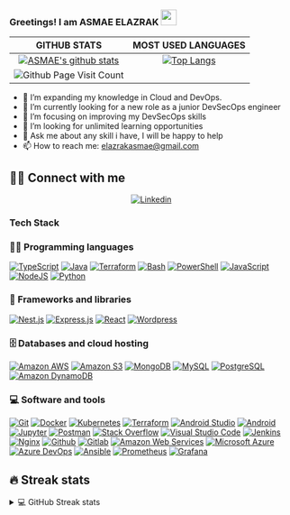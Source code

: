 ###  Greetings! I am ASMAE ELAZRAK <img src="https://media.giphy.com/media/hvRJCLFzcasrR4ia7z/giphy.gif" width="28">


|GITHUB STATS|MOST USED LANGUAGES|
|:---:|:---:|
|[![ASMAE's github stats](https://github-readme-stats.vercel.app/api?username=ASMAE20&hide=issues&count_private=true&show_icons=true&theme=tokyonight)](https://github.com/ASMAE20/github-readme-stats)|[![Top Langs](https://github-readme-stats.vercel.app/api/top-langs/?username=ASMAE20&hide=Rich%20Text%20Format,html,css,python,javascript&langs_count=10&layout=compact&theme=tokyonight)](https://github.com/ASMAE20/github-readme-stats)|
|![Github Page Visit Count](https://komarev.com/ghpvc/?username=ASMAE20)||


- 🔭 I’m expanding my knowledge in Cloud and DevOps.
- 🌱 I’m currently looking for a new role as a junior DevSecOps engineer
- 👯 I’m focusing on improving my DevSecOps skills
- 🤔 I’m looking for unlimited learning opportunities
- 💬 Ask me about any skill i have, I will be happy to help
- 📫 How to reach me: elazrakasmae@gmail.com

## 🙋‍♂️ Connect with me
<p align="center"> 
  <a href="https://www.linkedin.com/in/asmae-elazrak"><img alt="Linkedin" title="Linkedin" src="https://img.shields.io/badge/-Linkedin-blue?style=for-the-badge&logo=linkedin&logoColor=white"/></a>
</p>

### Tech Stack

### 👨‍💻 Programming languages

<p>
    <a href="#"><img alt="TypeScript" src="https://img.shields.io/badge/TypeScript%20-%23007ACC.svg?logo=typescript&logoColor=white"></a>
    <a href="#"><img alt="Java" src="https://img.shields.io/badge/Java%20-%23007396.svg?logo=java&logoColor=white"></a>
    <a href="#"><img alt="Terraform" src="https://img.shields.io/badge/Go%20-%2300ADD8.svg?logo=go&logoColor=white"></a>
    <a href="#"><img alt="Bash" src="https://img.shields.io/badge/Bash%20-%23121011.svg?logo=gnu-bash&logoColor=white"></a>
    <a href="#"><img alt="PowerShell" src="https://img.shields.io/badge/PowerShell%20-%235391FE.svg?logo=powershell&logoColor=white"></a>
    <a href="#"><img alt="JavaScript" src="https://img.shields.io/badge/JavaScript%20-%23F7DF1E.svg?logo=javascript&logoColor=black"></a>
    <a href="#"><img alt="NodeJS" src="https://img.shields.io/badge/Node.js%20-%2343853D.svg?logo=node.js&logoColor=white"></a>
    <a href="#"><img alt="Python" src="https://img.shields.io/badge/Python%20-%2314354C.svg?logo=python&logoColor=white"></a>

</p>

### 🧰 Frameworks and libraries
<p>
    <a href="#"><img alt="Nest.js" src="https://img.shields.io/badge/Nest.js%20-%23E0234E.svg?logo=nestjs&logoColor=white"></a>
    <a href="#"><img alt="Express.js" src="https://img.shields.io/badge/Express.js%20-%23404d59.svg?logo=express&logoColor=white"></a>
    <a href="#"><img alt="React" src="https://img.shields.io/badge/React%20-%2320232a.svg?logo=react&logoColor=%2361DAFB"></a>
    <a href="#"><img alt="Wordpress" src="https://img.shields.io/badge/Wordpress-21759B?logo=wordpress&logoColor=white"></a>
</p>

### 🗄️ Databases and cloud hosting

<p>
    <a href="#"><img alt="Amazon AWS" src="https://img.shields.io/badge/Amazon%20AWS-%23232F3E.svg?logo=amazon%20aws&logoColor=white"></a>
    <a href="#"><img alt="Amazon S3" src="https://img.shields.io/badge/Amazon%20S3-%23569A31.svg?logo=amazon%20s3&logoColor=white"></a>
    <a href="#"><img alt="MongoDB" src ="https://img.shields.io/badge/MongoDB-%234ea94b.svg?logo=mongodb&logoColor=white"></a>
    <a href="#"><img alt="MySQL" src="https://img.shields.io/badge/MySQL-%2300f.svg?logo=mysql&logoColor=white"></a>
    <a href="#"><img alt="PostgreSQL" src ="https://img.shields.io/badge/PostgreSQL-%23316192.svg?logo=postgresql&logoColor=white"></a>
    <a href="#"><img alt="Amazon DynamoDB" src ="https://img.shields.io/badge/Amazon%20DynamoDB-%23316192.svg?logo=amazon%20dynamodb&logoColor=white"></a>
</p>

### 💻 Software and tools

<p>
    <a href="#"><img alt="Git" src="https://img.shields.io/badge/Git%20-%23F05033.svg?logo=git&logoColor=white"></a>
    <a href="#"><img alt="Docker" src="https://img.shields.io/badge/Docker%20-%232496ED.svg?logo=docker&logoColor=white"></a>
    <a href="#"><img alt="Kubernetes" src="https://img.shields.io/badge/Kubernetes%20-%23326CE5.svg?logo=kubernetes&logoColor=white"></a>
    <a href="#"><img alt="Terraform" src="https://img.shields.io/badge/Terraform%20-%23623CE4.svg?logo=terraform&logoColor=white"></a>
    <a href="#"><img alt="Android Studio" src="https://img.shields.io/badge/Android%20Studio-008678.svg?logo=android-studio&logoColor=white"></a>
    <a href="#"><img alt="Android" src="https://img.shields.io/badge/Android-3DDC84?logo=android&logoColor=white"></a>
    <a href="#"><img alt="Jupyter" src="https://img.shields.io/badge/Jupyter%20-%23F37626.svg?logo=Jupyter&logoColor=white"></a>
    <a href="#"><img alt="Postman" src="https://img.shields.io/badge/Postman-FF6C37?logo=postman&logoColor=white"></a>
    <a href="#"><img alt="Stack Overflow" src="https://img.shields.io/badge/-Stack%20Overflow-FE7A16?logo=stack-overflow&logoColor=white"></a>
    <a href="#"><img alt="Visual Studio Code" src="https://img.shields.io/badge/Visual%20Studio%20Code-0078d7.svg?logo=visual-studio-code&logoColor=white"></a>
    <a href="#"><img alt="Jenkins" src="https://img.shields.io/badge/jenkins-%23DD0031.svg?&style=for-the-badge&logo=jenkins&logoColor=white"/></a>
    <a href="#"><img alt="Nginx" src="https://img.shields.io/badge/nginx-000000?style=for-the-badge&logo=nginx&logoColor=white"></a>
    <a href="#"><img alt="Github" src="https://img.shields.io/badge/GitHub-%23121011.svg?style=flat-square&logo=Github&logoColor=white"></a>
    <a href="#"><img alt="Gitlab" src="https://img.shields.io/badge/GitLab-330F63.svg?style=flat-square&logo=Gitlab&logoColor=%23F7DF1E"></a>
    <a href="#"><img alt="Amazon Web Services" src="https://img.shields.io/badge/Amazon_Web_Services-FF9900.svg?style=flat-square&logo=amazon-aws&logoColor=white"></a>
    <a href="#"><img alt="Microsoft Azure" src="https://img.shields.io/badge/Microsoft%20Azure-0089D6?style=flat-square&logo=Microsoft-Azure&logoColor=white" ></a>
    <a href="#"><img alt="Azure DevOps" src="https://img.shields.io/badge/Azure%20DevOps-0089D6?style=flat-square&logo=Azure-DevOps&logoColor=white"></a>
    <a href="#"><img alt="Ansible" src="https://img.shields.io/badge/Ansible-000000?style=flat-square&logo=ansible&logoColor=white&labelColor=000000" ></a>
    <a href="#"><img alt="Prometheus" src="https://img.shields.io/badge/Prometheus-000000?style=flat-square&logo=prometheus&labelColor=000000" ></a>
    <a href="#"><img alt="Grafana" src="https://img.shields.io/badge/Grafana-000000?style=flat-square&logo=grafana&logoColor=orange&labelColor=000000" ></a>
    
 
   
    
    

  
</p>

 




## 🔥 Streak stats

<!-- https://github.com/ASMAE20/github-readme-stats -->
<details>
  <summary>💻 GitHub Streak stats</summary>
  <br/>
   <!-- GitHub Readme Streak Stats - https://github.com/ASMAE20/github-readme-streak-stats -->
    <a href="https://github.com/ASMAE20/github-readme-streak-stats"><img alt="ASMAE20 GitHub Streak stats " src="https://github-readme-streak-stats.herokuapp.com?user=ASMAE20&theme=radical&hide_border=true" /></a>









